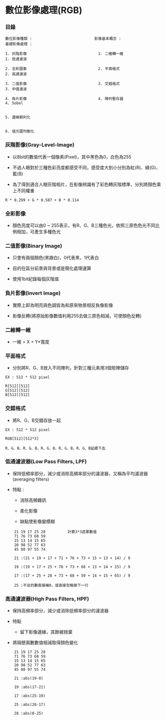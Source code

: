 數位影像處理(RGB)
======

### 目錄

```
數位影像種類 :                            影像基本概念 :                    基礎影像處理 :

1. 灰階影像                                1. 二維轉一維                    1. 低通濾波

2. 全彩圖象                                2. 平面格式                      2. 高通濾波

3. 二值影像                                3. 交錯格式                      3. 中值濾波

4. 負片影像                                4. 陣列暫存器                    4. Sobel

                                                                           5. 邊緣銳利化

                                                                           6. 值方圖均衡化

```

### 灰階影像(Gray-Level-Image)

+ 以8bit的數值代表一個像素(Pixel)，其中黑色為0，白色為255

+ 不過人眼對於三種色彩亮度都感受不同，感受度大到小分別為紅(R)、綠(G)、藍(B)

+ 為了得到適合人眼灰階相片，在影像辨識有了彩色轉灰階標準，分別將顏色乘上不同權重

```
R * 0.299 + G * 0.587 + B * 0.114

```

### 全彩影像

+ 顏色亮度可以由0 ~ 255表示，有R、G、B三種色光，依照三原色色光不同比例相加，可產生多種色光

### 二值影像(Binary Image)

+ 只會有兩個顏色(黑跟白)，0代表黑，1代表白

+ 目的在區分前景與背景或是簡化處理運算

+ 使用1bit紀錄每個灰階值

### 負片影像(Invert Image)

+ 實際上即為明亮與色調皆為和原來物景相反負像影像

+ 影像反轉(將原始影像數值利用255去做三原色相減，可使顏色反轉)

### 二維轉一維

+ 一維 = X + Y*寬度

### 平面格式

+ 分別將R、G、B放入不同陣列，針對三種元素用3個矩陣儲存

```
EX : 512 * 512 pixel

R[512][512]
G[512][512]
B[512][512]
```

### 交錯格式

+ 將R、G、B交錯存放一起

```
EX : 512 * 512 pixel

RGB[512][512*3]

R、G、B、R、G、B、R、G、B、R、G、B、R、G、B延續下去
```

### 低通濾波器(Low Pass Filters, LPF)

+ 保持低頻率部分，減少或消除高頻率部分的濾波器，又稱為平均濾波器(averaging filters)

+ 特點 :

    + 消除高頻雜訊

    + 柔化影像

    + 缺點使影像變模糊

```
    21 19 17 25 28          計算3*3遮罩數值
    71 76 73 68 59
    15 13 14 15 65
    20 98 52 77 63
    45 88 97 55 74

    21 :(21 + 19 + 17 + 71 + 76 + 73 + 15 + 13 + 14) / 9

    19 :(19 + 17 + 25 + 76 + 73 + 68 + 13 + 14 + 15) / 9

    17 :(17 + 25 + 28 + 73 + 68 + 59 + 14 + 15 + 65) / 9

    25 :不足的數直接補0，或直接忽略做下一行
```

### 高通濾波器(High Pass Filters, HPF)

+ 保持高頻率部分，減少或消除低頻率部分的濾波器

+ 特點 

    + 留下影像邊緣，其餘被捨棄

+ 將隔壁兩數數值相減取得顏色變化

```
    21 19 17 25 28         
    71 76 73 68 59
    15 13 14 15 65
    20 98 52 77 63
    45 88 97 55 74

    21 :abs(19-0)
    
    19 :abs(17-21)

    17 :abs(25-19)

    25 :abs(28-17)

    28 :abs(0-25)
```